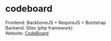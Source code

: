 codeboard
=========

Frontend: BackboneJS + RequireJS + Bootstrap <br/>
Backend: Silex (php framework)<br/>
Website: <a href="http://codeboard.org">CodeBoard</a>